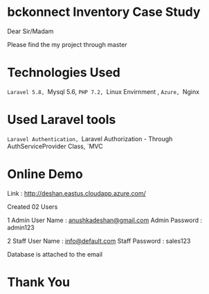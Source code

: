 # bckonnect Inventory Case Study

Dear Sir/Madam

Please find the my project through master 

# Technologies Used

`Laravel 5.8,
`Mysql 5.6,
`PHP 7.2,
`Linux Envirnment ,
`Azure,
`Nginx

# Used Laravel tools

`Laravel Authentication,
`Laravel Authorization - Through AuthServiceProvider Class,
`MVC 

# Online Demo

Link : http://deshan.eastus.cloudapp.azure.com/

Created 02 Users

1 Admin User Name : anushkadeshan@gmail.com
  Admin Password : admin123

2 Staff User Name : info@default.com
  Staff Password : sales123
  
Database is attached to the email

# Thank You


